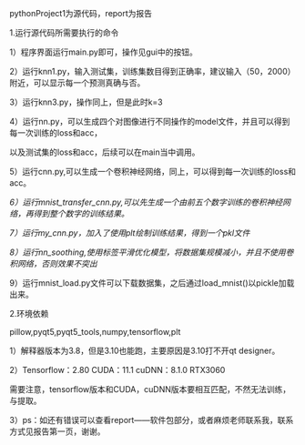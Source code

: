 pythonProject1为源代码，report为报告

1.运行源代码所需要执行的命令

1）程序界面运行main.py即可，操作见gui中的按钮。

2）运行knn1.py，输入测试集，训练集数目得到正确率，建议输入（50，2000）附近，可以显示每一个预测真确与否。

3）运行knn3.py，操作同上，但是此时k=3

4）运行nn.py，可以生成四个对图像进行不同操作的model文件，并且可以得到每一次训练的loss和acc，

以及测试集的loss和acc，后续可以在main当中调用。

5）运行cnn.py,可以生成一个卷积神经网络，同上，可以得到每一次训练的loss和acc。

*6）运行mnist_transfer_cnn.py,可以先生成一个由前五个数字训练的卷积神经网络，再得到整个数字的训练结果。*

*7）运行my_cnn.py，加入了使用plt绘制训练结果，得到一个pkl文件*

*8）运行nn_soothing,使用标签平滑优化模型，将数据集规模减小，并且不使用卷积网络，否则效果不突出*

9）运行mnist_load.py文件可以下载数据集，之后通过load_mnist()以pickle加载出来。

2.环境依赖

pillow,pyqt5,pyqt5_tools,numpy,tensorflow,plt

1）解释器版本为3.8，但是3.10也能跑，主要原因是3.10打不开qt designer。

2）Tensorflow：2.80 CUDA：11.1 cuDNN：8.1.0 RTX3060

需要注意，tensorflow版本和CUDA，cuDNN版本要相互匹配，不然无法训练，与提取。

3）ps：如还有错误可以查看report——软件包部分，或者麻烦老师联系我，联系方式见报告第一页，谢谢。